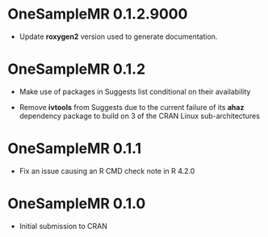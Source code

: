 # OneSampleMR 0.1.2.9000

* Update **roxygen2** version used to generate documentation.

# OneSampleMR 0.1.2

* Make use of packages in Suggests list conditional on their availability

* Remove **ivtools** from Suggests due to the current failure of its **ahaz** dependency package to build on 3 of the CRAN Linux sub-architectures

# OneSampleMR 0.1.1

* Fix an issue causing an R CMD check note in R 4.2.0

# OneSampleMR 0.1.0

* Initial submission to CRAN
